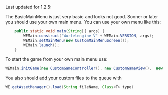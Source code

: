 Last updated for 1.2.5:

The BasicMainMenu is just very basic and looks not good. Sooner or later you should use your own main menu.
You can use your own menu like this:

```java
    public static void main(String[] args) {
        WEMain.construct("Wurfelengine V" + WEMain.VERSION, args);
        WEMain.setMainMenu(new CustomMainMenuScreen());
        WEMain.launch();        
    }
```

To start the game from your own main menu use:
```java
WEMain.initGame(new CustomGameController(), new CustomGameView(),  new CustomConfiguration());
```

You also should add your custom files to the queue with
```java
WE.getAssetManager().load(String fileName, Class<T> type)
```
